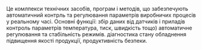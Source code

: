 Це комлпекси технічних засобів, програм і методів, що забезпечують автоматичний контрль та регулювання параметрів виробничих процесів у реальному часі.
Основні функції:
збір даних від датчиків і приладів
контроль параметрів температура, тиск, швидкість тощо)
автоматичне регулювання та стабільність режимів.
діагностика стану обладнення
підвищення якості продукції, продуктивність безпеки.
